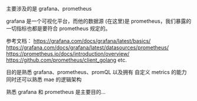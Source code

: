 主要涉及的是 grafana、prometheus

grafana 是一个可视化平台，而他的数据源 (在这里)是 prometheus，我们暴露的一切指标也都是要符合 prometheus 规定的。

参考文档：
https://grafana.com/docs/grafana/latest/basics/
https://grafana.com/docs/grafana/latest/datasources/prometheus/
https://prometheus.io/docs/introduction/overview/
https://github.com/prometheus/client_golang
etc.


目的是熟悉 grafana、prometheus、promQL 以及拥有 自定义 metrics 的能力 同时还可以熟悉 mae 的逻辑架构

熟悉 grafana 和 prometheus 是主要目的...
